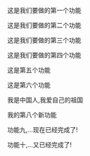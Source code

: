 这是我们要做的第一个功能

这是我们要做的第二个功能

这是我们要做的第三个功能

这是我们要做的第四个功能

这是第五个功能

这是第六个功能

我是中国人,我爱自己的祖国

我的第八个新功能

功能九,...现在已经完成了!

功能十,...又已经完成了!

